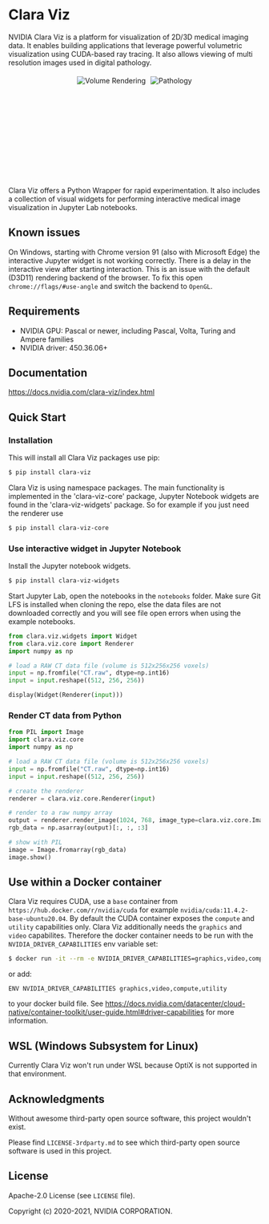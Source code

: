 # Clara Viz

NVIDIA Clara Viz is a platform for visualization of 2D/3D medical imaging data. It enables building applications
that leverage powerful volumetric visualization using CUDA-based ray tracing. It also allows viewing of multi resolution
images used in digital pathology. 

<div style="display: flex; width: 100%; justify-content: center;">
  <div style="padding: 5px; height: 200px;">
    <img src="images/rendering.gif" alt="Volume Rendering"/>
  </div>
  <div style="padding: 5px; height: 200px;">
    <img src="images/pathology.gif" alt="Pathology"/>
 </div>
</div>

Clara Viz offers a Python Wrapper for rapid experimentation. It also includes a collection of
visual widgets for performing interactive medical image visualization in Jupyter Lab notebooks.

## Known issues

On Windows, starting with Chrome version 91 (also with Microsoft Edge) the interactive Jupyter widget is not working correctly. There is a delay in the interactive view after starting interaction. This is an issue with the default (D3D11) rendering backend of the browser. To fix this open `chrome://flags/#use-angle` and switch the backend to `OpenGL`.

## Requirements

* NVIDIA GPU: Pascal or newer, including Pascal, Volta, Turing and Ampere families
* NVIDIA driver: 450.36.06+

## Documentation

https://docs.nvidia.com/clara-viz/index.html

## Quick Start

### Installation

This will install all Clara Viz packages use pip:

```bash
$ pip install clara-viz
```

Clara Viz is using namespace packages. The main functionality is implemented in the 'clara-viz-core' package,
Jupyter Notebook widgets are found in the 'clara-viz-widgets' package.
So for example if you just need the renderer use

```bash
$ pip install clara-viz-core
```

### Use interactive widget in Jupyter Notebook

Install the Jupyter notebook widgets.

```bash
$ pip install clara-viz-widgets
```

Start Jupyter Lab, open the notebooks in the `notebooks` folder. Make sure Git LFS is installed when cloning the repo, else the data files are not downloaded correctly and you will see file open errors when using the example notebooks.

```python
from clara.viz.widgets import Widget
from clara.viz.core import Renderer
import numpy as np

# load a RAW CT data file (volume is 512x256x256 voxels)
input = np.fromfile("CT.raw", dtype=np.int16)
input = input.reshape((512, 256, 256))

display(Widget(Renderer(input)))
```

### Render CT data from Python

```python
from PIL import Image
import clara.viz.core
import numpy as np

# load a RAW CT data file (volume is 512x256x256 voxels)
input = np.fromfile("CT.raw", dtype=np.int16)
input = input.reshape((512, 256, 256))

# create the renderer
renderer = clara.viz.core.Renderer(input)

# render to a raw numpy array
output = renderer.render_image(1024, 768, image_type=clara.viz.core.ImageType.RAW_RGB_U8_DEPTH_U8)
rgb_data = np.asarray(output)[:, :, :3]

# show with PIL
image = Image.fromarray(rgb_data)
image.show()
```

## Use within a Docker container

Clara Viz requires CUDA, use a `base` container from `https://hub.docker.com/r/nvidia/cuda` for example `nvidia/cuda:11.4.2-base-ubuntu20.04`. By default the CUDA container exposes the `compute` and `utility` capabilities only. Clara Viz additionally needs the `graphics` and `video` capabilites. Therefore the docker container needs to be run with the `NVIDIA_DRIVER_CAPABILITIES` env variable set:
```bash
$ docker run -it --rm -e NVIDIA_DRIVER_CAPABILITIES=graphics,video,compute,utility nvidia/cuda:11.4.2-base-ubuntu20.04
```
or add:
```
ENV NVIDIA_DRIVER_CAPABILITIES graphics,video,compute,utility
```
to your docker build file.
See https://docs.nvidia.com/datacenter/cloud-native/container-toolkit/user-guide.html#driver-capabilities for more information.

## WSL (Windows Subsystem for Linux)

Currently Clara Viz won't run under WSL because OptiX is not supported in that environment.

## Acknowledgments

Without awesome third-party open source software, this project wouldn't exist.

Please find `LICENSE-3rdparty.md` to see which third-party open source software
is used in this project.

## License

Apache-2.0 License (see `LICENSE` file).

Copyright (c) 2020-2021, NVIDIA CORPORATION.